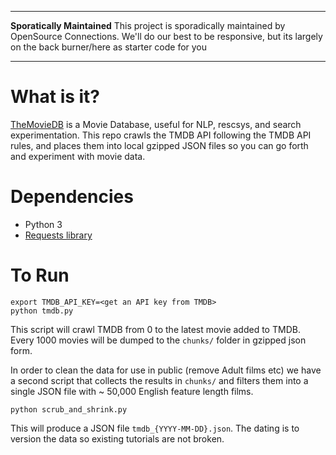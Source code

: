 ---------

**Sporatically Maintained** This project is sporadically maintained by OpenSource Connections. We'll do our best to be responsive, but its largely on the back burner/here as starter code for you

---------

# What is it?

[TheMovieDB](http://themoviedb.org) is a Movie Database, useful for NLP, rescsys, and search experimentation. This repo crawls the TMDB API following the TMDB API rules, and places them into local gzipped JSON files so you can go forth and experiment with movie data.

# Dependencies

- Python 3
- [Requests library](https://2.python-requests.org/en/master/)

# To Run

```
export TMDB_API_KEY=<get an API key from TMDB>
python tmdb.py
```

This script will crawl TMDB from 0 to the latest movie added to TMDB. Every 1000 movies will be dumped to the `chunks/` folder in gzipped json form.

In order to clean the data for use in public (remove Adult films etc) we have a second script that collects the results in `chunks/` and filters them into a single JSON file with ~ 50,000 English feature length films.

```
python scrub_and_shrink.py
```

This will produce a JSON file `tmdb_{YYYY-MM-DD}.json`. The dating is to version the data so existing tutorials are not broken.
